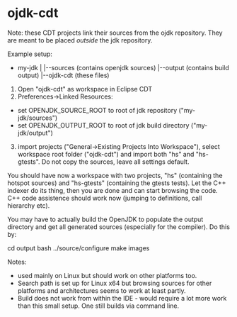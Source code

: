 # ojdk-cdt

Note: these CDT projects link their sources from the ojdk repository. They are meant to be placed *outside* the jdk repository. 

Example setup:

- my-jdk
   |
   |--sources (contains openjdk sources)
   |--output  (contains build output)
   |--ojdk-cdt (these files)

1) Open "ojdk-cdt" as workspace in Eclipse CDT
2) Preferences->Linked Resources:
  - set OPENJDK_SOURCE_ROOT to root of jdk repository ("my-jdk/sources")
  - set OPENJDK_OUTPUT_ROOT to root of jdk build directory ("my-jdk/output")
3) import projects ("General->Existing Projects Into Workspace"), select workspace root folder ("ojdk-cdt") and import both "hs" and "hs-gtests". Do not copy the sources, leave all settings default.

You should have now a workspace with two projects, "hs" (containing the hotspot sources) and "hs-gtests" (containing the gtests tests). Let the C++ indexer do its thing, then you are done and can start browsing the code. C++ code assistence should work now (jumping to definitions, call hierarchy etc).

You may have to actually build the OpenJDK to populate the output directory and get all generated sources (especially for the compiler). Do this by:

cd output
bash ../source/configure
make images

Notes:
- used mainly on Linux but should work on other platforms too.
- Search path is set up for Linux x64 but browsing sources for other platforms and architectures seems to work at least partly.
- Build does not work from within the IDE - would require a lot more work than this small setup. One still builds via command line.
